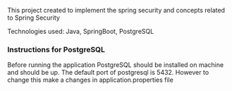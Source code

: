 This project created to implement the spring security and concepts related to Spring Security

Technologies used: Java, SpringBoot, PostgreSQL 

### Instructions for PostgreSQL ###
Before running the application PostgreSQL should be installed on machine and should be up.
The default port of postgresql is 5432. However to change this make a changes in application.properties file 


